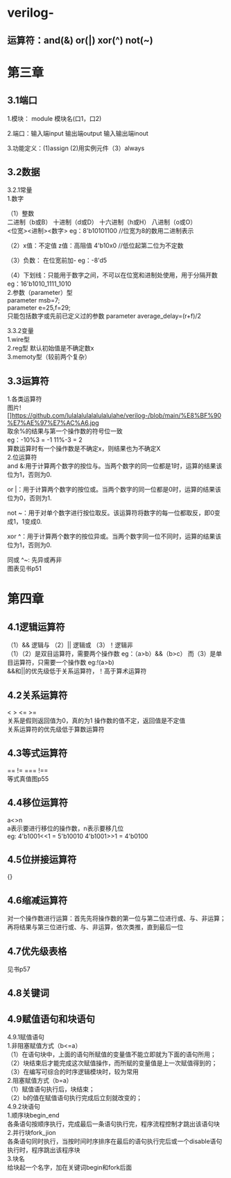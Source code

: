 # verilog-
运算符：and(&) or(|) xor(^) not(~)  
--
 

第三章
==

3.1端口  
--  
1.模块： module 模块名(口1，口2)  

2.端口：输入端input 输出端output 输入输出端inout  

3.功能定义：(1)assign (2)用实例元件（3）always  

3.2数据
--
3.2.1常量  
1.数字 

（1）整数  
二进制（b或B） 十进制（d或D） 十六进制（h或H） 八进制（o或O）  
<位宽><进制><数字> eg：8'b10101100  //位宽为8的数用二进制表示 

（2）x值：不定值 z值：高阻值  4'b10x0  //低位起第二位为不定数  

（3）负数： 在位宽前加- eg：-8'd5  

（4）下划线：只能用于数字之间，不可以在位宽和进制处使用，用于分隔开数  eg：16'b1010_1111_1010  
2.参数（parameter）型  
parameter msb=7;  
parameter e=25,f=29;  
只能包括数字或先前已定义过的参数 parameter average_delay=(r+f)/2  

3.3.2变量  
1.wire型  
2.reg型 默认初始值是不确定数x  
3.memoty型（较前两个复杂） 

3.3运算符
--
1.各类运算符  
图片![]https://github.com/lulalalulalalulalulahe/verilog-/blob/main/%E8%BF%90%E7%AE%97%E7%AC%A6.jpg  
取余%的结果与第一个操作数的符号位一致  
eg：-10%3 = -1    11%-3 = 2  
算数运算时有一个操作数是不确定x，则结果也为不确定X  
2.位运算符  
and &:用于计算两个数字的按位与。当两个数字的同一位都是1时，运算的结果该位为1，否则为0.  

or |：用于计算两个数字的按位或。当两个数字的同一位都是0时，运算的结果该位为0，否则为1.  

not ~：用于对单个数字进行按位取反。该运算符将数字的每一位都取反，即0变成1，1变成0.  

xor ^：用于计算两个数字的按位异或。当两个数字同一位不同时，运算的结果该位为1，否则为0.  

同或 ^~: 先异或再非  
图表见书p51


第四章
==
4.1逻辑运算符
--
（1）&& 逻辑与 （2）|| 逻辑或 （3）！逻辑非  
（1）（2）是双目运算符，需要两个操作数 eg：（a>b）&&（b>c）  而（3）是单目运算符，只需要一个操作数 eg:!(a>b)  
&&和||的优先级低于关系运算符，！高于算术运算符  

4.2关系运算符
--
< > <= >=  
关系是假则返回值为0，真的为1 操作数的值不定，返回值是不定值  
关系运算符的优先级低于算数运算符  

4.3等式运算符
--
== != === !==  
等式真值图p55  

4.4移位运算符
--
a<<n a>>n  
a表示要进行移位的操作数，n表示要移几位  
 eg: 4'b1001<<1 = 5'b10010   4'b1001>>1 = 4'b0100
  
4.5位拼接运算符
--
{}  
 
4.6缩减运算符
--
对一个操作数进行运算：首先先将操作数的第一位与第二位进行或、与、非运算；再将结果与第三位进行或、与、非运算，依次类推，直到最后一位  
 
4.7优先级表格
--
见书p57  
 
4.8关键词
--                

4.9赋值语句和块语句
--
4.9.1赋值语句  
1.非阻塞赋值方式（b<=a）  
（1）在语句块中，上面的语句所赋值的变量值不能立即就为下面的语句所用；  
（2）块结束后才能完成这次赋值操作，而所赋的变量值是上一次赋值得到的；  
（3）在编写可综合的时序逻辑模块时，较为常用  
2.阻塞赋值方式（b=a）  
（1）赋值语句执行后，块结束；  
（2）b的值在赋值语句执行完成后立刻就改变的；  
4.9.2块语句  
               1.顺序块begin_end  
               各条语句按顺序执行，完成最后一条语句执行完，程序流程控制才跳出该语句块  
               2.并行块fork_jion  
               各条语句同时执行，当按时间时序排序在最后的语句执行完后或一个disable语句执行时，程序跳出该程序块  
               3.块名  
               给块起一个名字，加在关键词begin和fork后面  
               
